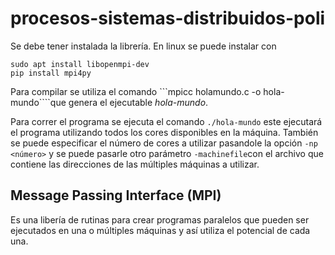 # procesos-sistemas-distribuidos-poli

Se debe tener instalada la librería.
En linux se puede instalar con 

```
sudo apt install libopenmpi-dev
pip install mpi4py
```

Para compilar se utiliza el comando ```mpicc holamundo.c -o hola-mundo````que genera el ejecutable _hola-mundo_.

Para correr el programa se ejecuta el comando ```./hola-mundo``` este ejecutará el programa utilizando todos los cores disponibles en la máquina. También se puede especificar el número de cores a utilizar pasandole la opción ```-np <número>``` y se puede pasarle otro parámetro ```-machinefile```con el archivo que contiene las direcciones de las múltiples máquinas a utilizar. 

## Message Passing Interface (MPI)

Es una libería de rutinas para crear programas paralelos que pueden ser ejecutados en una o múltiples máquinas y así utiliza el potencial de cada una.
